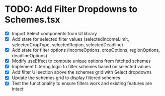 # TODO: Add Filter Dropdowns to Schemes.tsx

- [x] Import Select components from UI library
- [x] Add state for selected filter values (selectedIncomeLimit, selectedCropType, selectedRegion, selectedDeadline)
- [x] Add state for filter options (incomeOptions, cropOptions, regionOptions, deadlineOptions)
- [x] Modify useEffect to compute unique options from fetched schemes
- [x] Implement filtering logic to filter schemes based on selected values
- [x] Add filter UI section above the schemes grid with Select dropdowns
- [x] Update the schemes grid to display filtered schemes
- [x] Test the functionality to ensure filters work and existing features are intact
